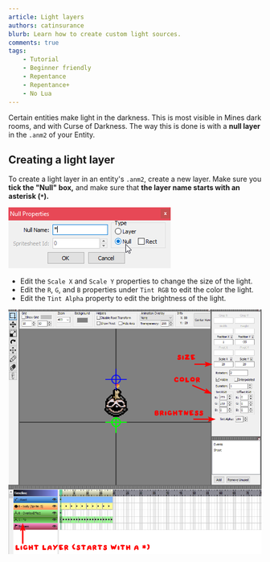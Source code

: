 ```yaml
---
article: Light layers
authors: catinsurance
blurb: Learn how to create custom light sources.
comments: true
tags:
    - Tutorial
    - Beginner friendly
    - Repentance
    - Repentance+
    - No Lua
---
```


Certain entities make light in the darkness. This is most visible in Mines dark rooms, and with Curse of Darkness. The way this is done is with a **null layer** in the `.anm2` of your Entity.

## Creating a light layer
To create a light layer in an entity's `.anm2`, create a new layer. Make sure you **tick the "Null" box,** and make sure that **the layer name starts with an asterisk (`*`).**

![Creating a null layer](../assets/light_layer/properties.png)

- Edit the `Scale X` and `Scale Y` properties to change the size of the light.
- Edit the `R`, `G`, and `B` properties under `Tint RGB` to edit the color the light.
- Edit the `Tint Alpha` property to edit the brightness of the light.

![A diagram showing the different properties of the light in the anm2 editor](../assets/light_layer/light_layer.png)